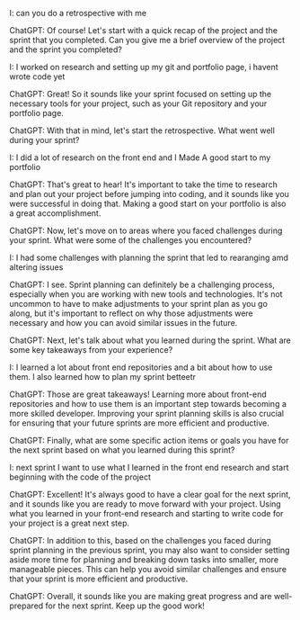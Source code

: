 I: can you do a retrospective with me

ChatGPT: Of course! Let's start with a quick recap of the project and the sprint that you completed. Can you give me a brief overview of the project and the sprint you completed?

I: I worked on research and setting up my git and portfolio page, i havent wrote code yet

ChatGPT: Great! So it sounds like your sprint focused on setting up the necessary tools for your project, such as your Git repository and your portfolio page.

ChatGPT: With that in mind, let's start the retrospective. What went well during your sprint?

I: I did a lot of research on the front end and I Made A good start to my portfolio

ChatGPT: That's great to hear! It's important to take the time to research and plan out your project before jumping into coding, and it sounds like you were successful in doing that. Making a good start on your portfolio is also a great accomplishment.

ChatGPT: Now, let's move on to areas where you faced challenges during your sprint. What were some of the challenges you encountered?

I: I had some challenges with planning the sprint that led to rearanging amd altering issues

ChatGPT: I see. Sprint planning can definitely be a challenging process, especially when you are working with new tools and technologies. It's not uncommon to have to make adjustments to your sprint plan as you go along, but it's important to reflect on why those adjustments were necessary and how you can avoid similar issues in the future.

ChatGPT: Next, let's talk about what you learned during the sprint. What are some key takeaways from your experience?

I: I learned a lot about front end repositories and a bit about how to use them. I also learned how to plan my sprint betteetr

ChatGPT: Those are great takeaways! Learning more about front-end repositories and how to use them is an important step towards becoming a more skilled developer. Improving your sprint planning skills is also crucial for ensuring that your future sprints are more efficient and productive.

ChatGPT: Finally, what are some specific action items or goals you have for the next sprint based on what you learned during this sprint?

I: next sprint I want to use what I learned in the front end research and start beginning with the code of the project

ChatGPT: Excellent! It's always good to have a clear goal for the next sprint, and it sounds like you are ready to move forward with your project. Using what you learned in your front-end research and starting to write code for your project is a great next step.

ChatGPT: In addition to this, based on the challenges you faced during sprint planning in the previous sprint, you may also want to consider setting aside more time for planning and breaking down tasks into smaller, more manageable pieces. This can help you avoid similar challenges and ensure that your sprint is more efficient and productive.

ChatGPT: Overall, it sounds like you are making great progress and are well-prepared for the next sprint. Keep up the good work!
